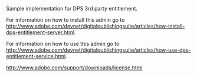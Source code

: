 Sample implementation for DPS 3rd party entitlement.

For information on how to install this admin go to http://www.adobe.com/devnet/digitalpublishingsuite/articles/how-install-dps-entitlement-server.html.

For information on how to use this admin go to http://www.adobe.com/devnet/digitalpublishingsuite/articles/how-use-dps-entitlement-service.html.

http://www.adobe.com/support/downloads/license.html

